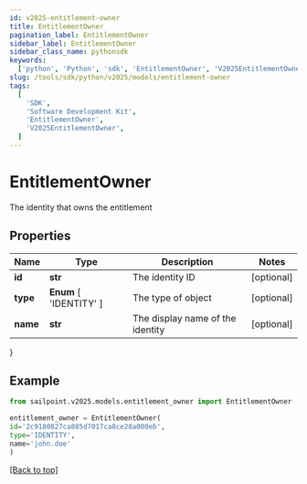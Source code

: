 ```yaml
---
id: v2025-entitlement-owner
title: EntitlementOwner
pagination_label: EntitlementOwner
sidebar_label: EntitlementOwner
sidebar_class_name: pythonsdk
keywords:
  ['python', 'Python', 'sdk', 'EntitlementOwner', 'V2025EntitlementOwner']
slug: /tools/sdk/python/v2025/models/entitlement-owner
tags:
  [
    'SDK',
    'Software Development Kit',
    'EntitlementOwner',
    'V2025EntitlementOwner',
  ]
---
```


# EntitlementOwner

The identity that owns the entitlement

## Properties

| Name | Type | Description | Notes |
| --- | --- | --- | --- |
| **id** | **str** | The identity ID | [optional] |
| **type** | **Enum** [ 'IDENTITY' ] | The type of object | [optional] |
| **name** | **str** | The display name of the identity | [optional] |

}

## Example

```python
from sailpoint.v2025.models.entitlement_owner import EntitlementOwner

entitlement_owner = EntitlementOwner(
id='2c9180827ca885d7017ca8ce28a000eb',
type='IDENTITY',
name='john.doe'
)

```

[[Back to top]](#)
